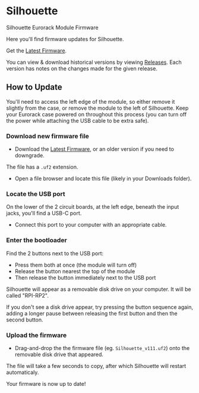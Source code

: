 # Silhouette
Silhouette Eurorack Module Firmware

Here you'll find firmware updates for Silhouette.

Get the [Latest Firmware](https://github.com/whimsicalraps/Silhouette/releases/latest).

You can view & download historical versions by viewing [Releases](https://github.com/whimsicalraps/Silhouette/releases). Each version has notes on the changes made for the given release.

## How to Update

You'll need to access the left edge of the module, so either remove it slightly from the case, or remove the module to the left of Silhouette.
Keep your Eurorack case powered on throughout this process (you can turn off the power while attaching the USB cable to be extra safe).

### Download new firmware file

* Download the [Latest Firmware](https://github.com/whimsicalraps/Silhouette/releases/latest), or an older version if you need to downgrade.

The file has a `.uf2` extension.

* Open a file browser and locate this file (likely in your Downloads folder).

### Locate the USB port

On the lower of the 2 circuit boards, at the left edge, beneath the input jacks, you'll find a USB-C port.

* Connect this port to your computer with an appropriate cable.

### Enter the bootloader
Find the 2 buttons next to the USB port:

* Press them both at once (the module will turn off)
* Release the button nearest the top of the module
* Then release the button immediately next to the USB port

Silhouette will appear as a removable disk drive on your computer. It will be called "RPI-RP2".

If you don't see a disk drive appear, try pressing the button sequence again, adding a longer pause between releasing the first button and then the second button.

### Upload the firmware

* Drag-and-drop the the firmware file (eg. `Silhouette_v111.uf2`) onto the removable disk drive that appeared.

The file will take a few seconds to copy, after which Silhouette will restart automaticaly.

Your firmware is now up to date!
